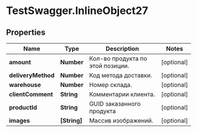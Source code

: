 # TestSwagger.InlineObject27

## Properties

Name | Type | Description | Notes
------------ | ------------- | ------------- | -------------
**amount** | **Number** | Кол-во продукта по этой позиции. | [optional] 
**deliveryMethod** | **Number** | Код метода доставки. | [optional] 
**warehouse** | **Number** | Номер склада. | [optional] 
**clientComment** | **String** | Комментарии клиента. | [optional] 
**productId** | **String** | GUID заказанного продукта | [optional] 
**images** | **[String]** | Массив изображений. | [optional] 


